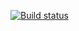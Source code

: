 [![Build status](https://ci.appveyor.com/api/projects/status/31muy17h58n71cyn/branch/main?svg=true)](https://ci.appveyor.com/project/Leferchian/javaautoles2-1/branch/main)